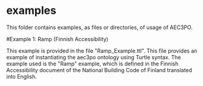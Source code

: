 # examples

This folder contains examples, as files or directories, of usage of AEC3PO.

#Example 1: Ramp (Finnish Accessibility)

This example is provided in the file "Ramp_Example.ttl". This file provides an example of instantiating the aec3po ontology using Turtle syntax. The example used is the "Ramp" example, which is defined in the Finnish Accessibility document of the National Building Code of Finland translated into English.

